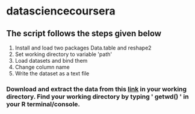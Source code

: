 # datasciencecoursera
## The script follows the steps given below
1. Install and load two packages Data.table and reshape2
2. Set working directory to variable 'path'
3. Load datasets and bind them
4. Change column name
5. Write the dataset as a text file 

### Download and extract the data from this [link](https://d396qusza40orc.cloudfront.net/getdata%2Fprojectfiles%2FUCI%20HAR%20Dataset.zip) in your working directory. Find your working directory by typing ' getwd() ' in your R terminal/console.
